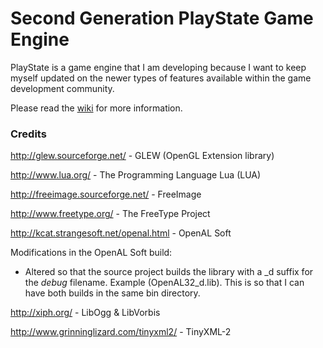 Second Generation PlayState Game Engine
========

PlayState is a game engine that I am developing because I want to keep myself updated on the newer types of features available within the game development community.

Please read the [wiki](https://github.com/perandersson/playstate2/wiki) for more information.

### Credits

http://glew.sourceforge.net/ - GLEW (OpenGL Extension library)

http://www.lua.org/ - The Programming Language Lua (LUA)

http://freeimage.sourceforge.net/ - FreeImage

http://www.freetype.org/ - The FreeType Project

http://kcat.strangesoft.net/openal.html - OpenAL Soft

Modifications in the OpenAL Soft build:
* Altered so that the source project builds the library with a _d suffix for the *debug* filename. Example (OpenAL32_d.lib). This is so that I can have both builds in the same bin directory.

http://xiph.org/ - LibOgg & LibVorbis

http://www.grinninglizard.com/tinyxml2/ - TinyXML-2
